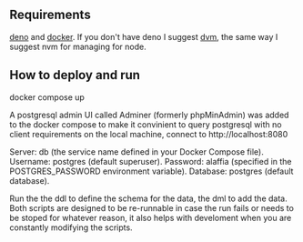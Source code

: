 ## Requirements 
[deno](https://deno.com/) and [docker](https://www.docker.com/). If you don't have deno I suggest [dvm](https://github.com/justjavac/dvm), the same way I suggest nvm for managing for node. 

## How to deploy and run

docker compose up

A postgresql admin UI called Adminer (formerly phpMinAdmin) was added to the docker compose to make it convinient to query postgresql with no client requirements on the local machine, connect to http://localhost:8080

Server: db (the service name defined in your Docker Compose file).
Username: postgres (default superuser).
Password: alaffia (specified in the POSTGRES_PASSWORD environment variable).
Database: postgres (default database).

Run the the ddl to define the schema for the data, the dml to add the data. Both scripts are designed to be re-runnable in case the run fails or needs to be stoped for whatever reason, it also helps with develoment when you are constantly modifying the scripts.